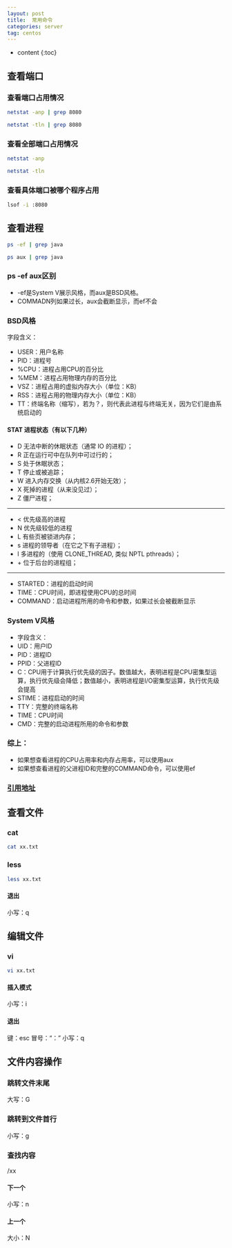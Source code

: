 ```yaml
---
layout: post
title:  常用命令
categories: server
tag: centos
---
```



* content
{:toc}


## 查看端口

### 查看端口占用情况

```sh
netstat -anp | grep 8080
```

```sh
netstat -tln | grep 8080
```

### 查看全部端口占用情况

```sh
netstat -anp
```

```sh
netstat -tln
```

### 查看具体端口被哪个程序占用

```sh
lsof -i :8080
```


## 查看进程

```sh
ps -ef | grep java
```

```sh
ps aux | grep java
```

### ps -ef aux区别
- -ef是System V展示风格，而aux是BSD风格。 
- COMMADN列如果过长，aux会截断显示，而ef不会
 
### BSD风格
字段含义： 
- USER：用户名称 
- PID：进程号 
- %CPU：进程占用CPU的百分比 
- %MEM：进程占用物理内存的百分比 
- VSZ：进程占用的虚拟内存大小（单位：KB） 
- RSS：进程占用的物理内存大小（单位：KB） 
- TT：终端名称（缩写），若为？，则代表此进程与终端无关，因为它们是由系统启动的 
 
#### STAT 进程状态（有以下几种）

- D 无法中断的休眠状态（通常 IO 的进程）；
- R 正在运行可中在队列中可过行的；
- S 处于休眠状态；
- T 停止或被追踪；
- W 进入内存交换（从内核2.6开始无效）；
- X 死掉的进程（从来没见过）；
- Z 僵尸进程；

<hr>

- < 优先级高的进程
- N 优先级较低的进程
- L 有些页被锁进内存；
- s 进程的领导者（在它之下有子进程）；
- l 多进程的（使用 CLONE_THREAD, 类似 NPTL pthreads）；
- \+ 位于后台的进程组；

<hr>
 
- STARTED：进程的启动时间 
- TIME：CPU时间，即进程使用CPU的总时间 
- COMMAND：启动进程所用的命令和参数，如果过长会被截断显示 

### System V风格
- 字段含义： 
- UID：用户ID 
- PID：进程ID 
- PPID：父进程ID 
- C：CPU用于计算执行优先级的因子。数值越大，表明进程是CPU密集型运算，执行优先级会降低；数值越小，表明进程是I/O密集型运算，执行优先级会提高 
- STIME：进程启动的时间 
- TTY：完整的终端名称 
- TIME：CPU时间 
- CMD：完整的启动进程所用的命令和参数


### 综上：
- 如果想查看进程的CPU占用率和内存占用率，可以使用aux 
- 如果想查看进程的父进程ID和完整的COMMAND命令，可以使用ef

### <a href="http://t.zoukankan.com/fanren224-p-8457288.html" target="_blank">引用地址</a>


## 查看文件

### cat

```sh
cat xx.txt
```

### less

```sh
less xx.txt
```

#### 退出

小写：q


## 编辑文件

### vi

```sh
vi xx.txt
```

#### 插入模式

小写：i

#### 退出

键：esc
冒号：“：”
小写：q


## 文件内容操作

### 跳转文件末尾

大写：G

### 跳转到文件首行

小写：g

### 查找内容

/xx

#### 下一个

小写：n

#### 上一个

大小：N
